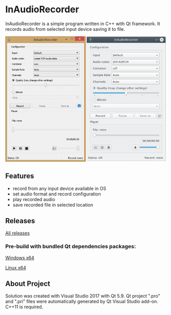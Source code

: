 # InAudioRecorder

InAudioRecorder is a simple program written in C++ with Qt framework. It records audio from selected input device saving it to file.

![alt text](ReadmeImage.png "Preview")

## Features
- record from any input device available in OS
- set audio format and record configuration
- play recorded audio
- save recorded file in selected location

## Releases
[All releases](https://github.com/artud54/InAudioRecorder/releases "All releases")
### Pre-build with bundled Qt dependencies packages:
[Windows x64](https://github.com/artudi54/InAudioRecorder/releases/download/1.0_windows/InAudioRecorder.zip "Windows x64")

[Linux x64](https://github.com/artudi54/InAudioRecorder/releases/download/1.0_linux/InAudioRecorder.zip "Linux x64")

## About Project
Solution was created with Visual Studio 2017 with Qt 5.9. Qt project ".pro" and ".pri" files were automatically generated by Qt Visual Studio add-on. C++11 is required.

